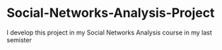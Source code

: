 # Social-Networks-Analysis-Project
I develop this project in my Social Networks Analysis course in my last semister
